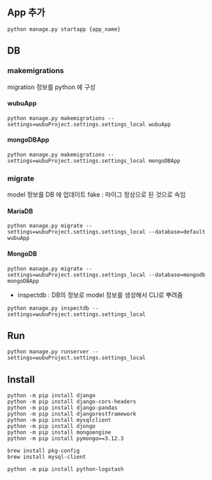 
## App 추가
```shell
python manage.py startapp {app_name}
```


## DB
### makemigrations
migration 정보를 python 에 구성

#### wubuApp
```shell
python manage.py makemigrations --settings=wubuProject.settings.settings_local wubuApp
```

#### mongoDBApp
```shell
python manage.py makemigrations --settings=wubuProject.settings.settings_local mongoDBApp
```

### migrate
model 정보를 DB 에 업데이트
fake : 마이그 정상으로 된 것으로 속임

#### MariaDB
```shell
python manage.py migrate --settings=wubuProject.settings.settings_local --database=default wubuApp
```

#### MongoDB
```shell
python manage.py migrate --settings=wubuProject.settings.settings_local --database=mongodb mongoDBApp
```
- inspectdb : DB의 정보로 model 정보를 생성해서 CLI로 뿌려줌
```shell
python manage.py inspectdb --settings=wubuProject.settings.settings_local
```

## Run
```shell
python manage.py runserver --settings=wubuProject.settings.settings_local
```

## Install
```shell
python -m pip install django
python -m pip install django-cors-headers
python -m pip install django-pandas
python -m pip install djangorestframework
python -m pip install mysqlclient
python -m pip install djongo
python -m pip install mongoengine
python -m pip install pymongo==3.12.3

brew install pkg-config
brew install mysql-client

python -m pip install python-logstash
```
